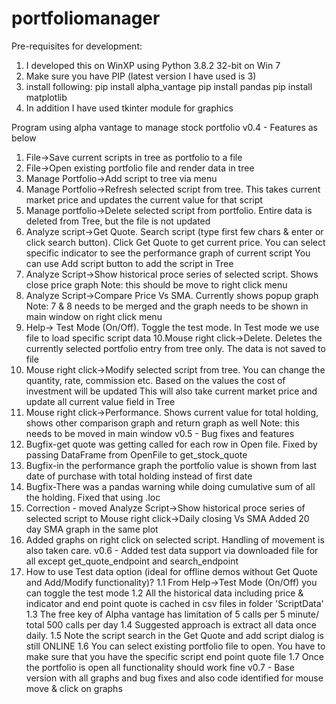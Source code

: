 # portfoliomanager
Pre-requisites for development:
1. I developed this on WinXP using Python 3.8.2 32-bit on Win 7
2. Make sure you have PIP (latest version I have used is 3)
3. install following:
    pip install alpha_vantage
    pip install pandas
    pip install matplotlib
4. In addition I have used tkinter module for graphics

Program using alpha vantage to manage stock portfolio
v0.4 - Features as below
   1. File->Save current scripts in tree as portfolio  to a file
   2. File->Open existing portfolio file and render data in tree
   3. Manage Portfolio->Add script to tree via menu
   4. Manage Portfolio->Refresh selected script from tree. 
         This takes current market price and updates the current value for that script
   5. Manage portfolio->Delete selected script from portfolio. 
         Entire data is deleted from Tree, but the file is not updated
   6. Analyze script->Get Quote. Search script (type first few chars 
         & enter or click search button). Click Get Quote to get current price.
         You can select specific indicator to see the performance graph of current script
         You can use Add script button to add the script in Tree
   7. Analyze Script->Show historical proce series of selected script. Shows close price graph
         Note: this should be move to right click menu
   8. Analyze Script->Compare Price Vs SMA. Currently shows popup graph
         Note: 7 & 8 needs to be merged and the graph needs to be shown in main window on
                 right click menu
   9. Help-> Test Mode (On/Off). Toggle the test mode. In Test mode we use file to 
         load specific script data
   10.Mouse right click->Delete. Deletes the currently selected portfolio entry from tree only.
         The data is not saved to file
   11. Mouse right click->Modify selected script from tree. You can change the quantity,
         rate, commission etc. Based on the values the cost of investment will be updated
         This will also take current market price and update all current value field in Tree
   5. Mouse right click->Performance. Shows current value for total holding, shows other
         comparison graph and return graph as well
         Note: this needs to be moved in main window
v0.5 - Bug fixes and features
   1. Bugfix-get quote was getting called for each row in Open file. Fixed by passing DataFrame from OpenFile to get_stock_quote
   2. Bugfix-in the performance graph the portfolio value is shown from last date of purchase with total holding instead of first date
   3. Bugfix-There was a pandas warning while doing cumulative sum of all the holding. Fixed that using .loc
   5. Correction - moved  Analyze Script->Show historical proce series of selected script to Mouse right click->Daily closing Vs SMA
         Added 20 day SMA graph in the same plot
   6. Added graphs on right click on selected script. Handling of movement is also taken care.
v0.6 - Added test data support via downloaded file for all except get_quote_endpoint and search_endpoint
   1. How to use Test data option (ideal for offline demos without Get Quote and Add/Modify functionality)?
      1.1 From Help->Test Mode (On/Off) you can toggle the test mode
      1.2 All the historical data including price & indicator and end point quote is cached in csv files in folder 'ScriptData'
      1.3 The free key of Alpha vantage has limitation of 5 calls per 5 minute/ total 500 calls per day
      1.4 Suggested approach is extract all data once daily.
      1.5 Note the script search in the Get Quote and add script dialog is still ONLINE
      1.6 You can select existing portfolio file to open. You have to make sure that you have the specific script end point quote file
      1.7 Once the portfolio is open all functionality should work fine
 v0.7 - Base version with all graphs and bug fixes and also code identified for mouse move & click on graphs

